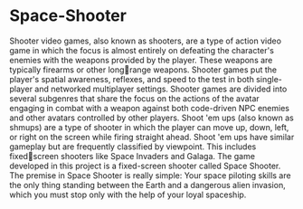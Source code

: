# Space-Shooter

Shooter video games, also known as shooters, are a type of action video game 
in which the focus is almost entirely on defeating the character's enemies with the 
weapons provided by the player. These weapons are typically firearms or other longrange weapons. Shooter games put the player's spatial awareness, reflexes, and speed 
to the test in both single-player and networked multiplayer settings. Shooter games are 
divided into several subgenres that share the focus on the actions of the avatar engaging 
in combat with a weapon against both code-driven NPC enemies and other avatars 
controlled by other players.
Shoot 'em ups (also known as shmups) are a type of shooter in which the player can 
move up, down, left, or right on the screen while firing straight ahead. Shoot 'em ups 
have similar gameplay but are frequently classified by viewpoint. This includes fixedscreen shooters like Space Invaders and Galaga.
The game developed in this project is a fixed-screen shooter called Space Shooter. The 
premise in Space Shooter is really simple: Your space piloting skills are the only thing 
standing between the Earth and a dangerous alien invasion, which you must stop only 
with the help of your loyal spaceship.
